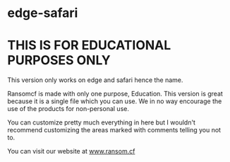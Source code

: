 # edge-safari
THIS IS FOR EDUCATIONAL PURPOSES ONLY
=========================================

This version only works on edge and safari hence the name.

Ransomcf is made with only one purpose, Education.  This version is great because it is a single file which you can use.  We in no way encourage the use of the products for non-personal use.  

You can customize pretty much everything in here but I wouldn't recommend customizing the areas marked with comments telling you not to.

You can visit our website at www.ransom.cf

